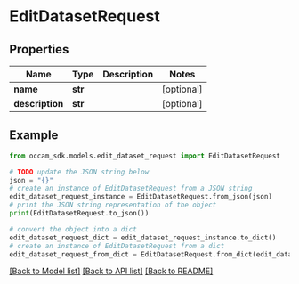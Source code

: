 # EditDatasetRequest


## Properties

Name | Type | Description | Notes
------------ | ------------- | ------------- | -------------
**name** | **str** |  | [optional] 
**description** | **str** |  | [optional] 

## Example

```python
from occam_sdk.models.edit_dataset_request import EditDatasetRequest

# TODO update the JSON string below
json = "{}"
# create an instance of EditDatasetRequest from a JSON string
edit_dataset_request_instance = EditDatasetRequest.from_json(json)
# print the JSON string representation of the object
print(EditDatasetRequest.to_json())

# convert the object into a dict
edit_dataset_request_dict = edit_dataset_request_instance.to_dict()
# create an instance of EditDatasetRequest from a dict
edit_dataset_request_from_dict = EditDatasetRequest.from_dict(edit_dataset_request_dict)
```
[[Back to Model list]](../README.md#documentation-for-models) [[Back to API list]](../README.md#documentation-for-api-endpoints) [[Back to README]](../README.md)


